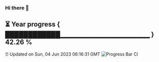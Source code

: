### Hi there 👋
⏳ Year progress { ████████████▁▁▁▁▁▁▁▁▁▁▁▁▁▁▁▁▁▁ } 42.26 %
---
⏰ Updated on Sun, 04 Jun 2023 06:16:31 GMT
![Progress Bar CI](https://github.com/liununu/liununu/workflows/Progress%20Bar%20CI/badge.svg)
